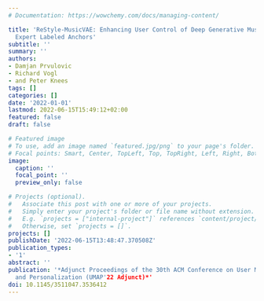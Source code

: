 ```yaml
---
# Documentation: https://wowchemy.com/docs/managing-content/

title: 'ReStyle-MusicVAE: Enhancing User Control of Deep Generative Music Models with
  Expert Labeled Anchors'
subtitle: ''
summary: ''
authors:
- Damjan Prvulovic
- Richard Vogl
- and Peter Knees
tags: []
categories: []
date: '2022-01-01'
lastmod: 2022-06-15T15:49:12+02:00
featured: false
draft: false

# Featured image
# To use, add an image named `featured.jpg/png` to your page's folder.
# Focal points: Smart, Center, TopLeft, Top, TopRight, Left, Right, BottomLeft, Bottom, BottomRight.
image:
  caption: ''
  focal_point: ''
  preview_only: false

# Projects (optional).
#   Associate this post with one or more of your projects.
#   Simply enter your project's folder or file name without extension.
#   E.g. `projects = ["internal-project"]` references `content/project/deep-learning/index.md`.
#   Otherwise, set `projects = []`.
projects: []
publishDate: '2022-06-15T13:48:47.370508Z'
publication_types:
- '1'
abstract: ''
publication: '*Adjunct Proceedings of the 30th ACM Conference on User Modeling, Adaptation
  and Personalization (UMAP'22 Adjunct)*'
doi: 10.1145/3511047.3536412
---
```


